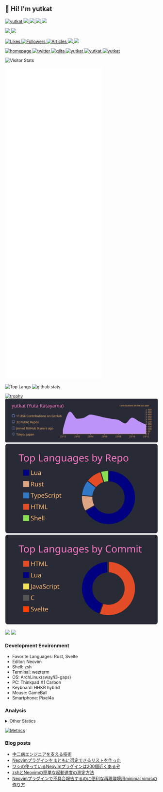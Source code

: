 ## 👋 Hi! I'm yutkat

<p align="left"> 
  <a href="https://github.com/yutkat/yutkat/">
    <img src="https://komarev.com/ghpvc/?username=yutkat" alt="yutkat" />
  </a>
  <a href="http://twitter.com/yutkat">
    <img height="20" src="https://img.shields.io/twitter/follow/yutkat?label=Twitter&logo=twitter&style=flat" />
  </a>
  <a href="https://github.com/yutkat">
    <img height="20" src="https://img.shields.io/github/followers/yutkat?label=follow&logo=github&style=flat" />
  </a>
  <a href="https://www.reddit.com/user/yutkat">
    <img height="20" src="https://img.shields.io/reddit/user-karma/combined/yutkat?label=Reddit&logo=reddit&style=flat" />
  </a>
  <a href="https://stackoverflow.com/users/5720201/yutkat">
    <img height="20" src="https://img.shields.io/stackexchange/stackoverflow/r/5720201?label=StackOverflow&logo=stack-overflow&style=flat" />
  </a>
</p>

<p align="left"> 
  <a href="https://gitstar-ranking.com/yutkat">
    <img height="20" src="https://img.shields.io/endpoint?label=star ranking&url=https%3A%2F%2Fgitstar-ranking.com%2Fusers%2Fyutkat%2Fshields" />
  </a>
  <a href="https://user-badge.committers.top/japan/yutkat">
    <img height="20" src="https://user-badge.committers.top/japan/yutkat.svg" />
  </a>
</p>

<p align="left">
  <a href="https://zenn.dev/yutakatay">
    <img height="20" src="https://badgen.org/img/zenn/yutakatay/likes?style=plastic" alt="Likes" />
  </a>
  <a href="https://zenn.dev/yutakatay">
    <img height="20" src="https://badgen.org/img/zenn/yutakatay/followers?style=plastic" alt="Followers" />
  </a>
  <a href="https://zenn.dev/yutakatay">
    <img height="20" src="https://badgen.org/img/zenn/yutakatay/articles?style=plastic" alt="Articles" />
  </a>
  <a href="http://qiita.com/yutkat">
    <img height="20" src="https://qiita-badge.apiapi.app/s/yutkat/contributions.svg" />
  </a>
  <a href="http://qiita.com/yutkat">
    <img height="20" src="https://qiita-badge.apiapi.app/s/yutkat/posts.svg" />
  </a>
</p>

<p align="left"> 
  <a href="https://yutkat.github.io/">
    <img alt="homepage" width="30px" src="https://simpleicons.org/icons/homeassistantcommunitystore.svg" />
  </a>
  <a href="https://twitter.com/yutkat">
    <img alt="twitter" width="30px" src="https://simpleicons.org/icons/twitter.svg" />
  </a>
  <a href="https://qiita.com/yutkat">
    <img alt="qiita" width="30px" src="https://simpleicons.org/icons/qiita.svg" />
  </a>
  <a href="https://dev.to/yutkat" target="blank">
    <img src="https://cdn.jsdelivr.net/npm/simple-icons@3.0.1/icons/dev-dot-to.svg" alt="yutkat" height="30" width="30" />
  </a>
  <a href="https://stackoverflow.com/users/yutkat" target="blank">
    <img src="https://cdn.jsdelivr.net/npm/simple-icons@3.0.1/icons/stackoverflow.svg" alt="yutkat" height="30" width="30" />
  </a>
  <a href="https://www.quora.com/profile/Yutkat" target="blank">
    <img src="https://simpleicons.org/icons/quora.svg" alt="yutkat" height="30" width="30" />
  </a>
</p>

<div align="left">
  <img alt="Visitor Stats" src="https://widgetbite.com/stats/yutkat"/>  
</div>

<!-- ![Metrics](https://metrics.lecoq.io/yutkat) -->
![Metrics](https://github.com/yutkat/yutkat/blob/main/github-metrics.svg)

<p align="left"> 
  <img alt="Top Langs" height="150px" src="https://github-readme-stats.vercel.app/api/top-langs/?username=yutkat&layout=compact&count_private=true&show_icons=true&show_icons=true&theme=onedark" />
  <img alt="github stats" height="150px" src="https://github-readme-stats.vercel.app/api?username=yutkat&count_private=true&show_icons=true&show_icons=true&theme=onedark" />
</p>

[![trophy](https://github-profile-trophy.vercel.app/?username=yutkat&theme=gruvbox)](https://github.com/ryo-ma/github-profile-trophy)
[![](https://raw.githubusercontent.com/yutkat/yutkat/master/profile-summary-card-output/dracula/0-profile-details.svg)](https://github.com/vn7n24fzkq/github-profile-summary-cards)
[![](https://raw.githubusercontent.com/yutkat/yutkat/master/profile-summary-card-output/dracula/1-repos-per-language.svg)](https://github.com/vn7n24fzkq/github-profile-summary-cards)
[![](https://raw.githubusercontent.com/yutkat/yutkat/master/profile-summary-card-output/dracula/2-most-commit-language.svg)](https://github.com/vn7n24fzkq/github-profile-summary-cards)

[![](https://activity-graph.herokuapp.com/graph?username=yutkat&theme=github)](https://activity-graph.herokuapp.com/graph?username=yutkat&theme=github)
[![](https://github-readme-streak-stats.herokuapp.com/?user=yutkat&theme=dark)](https://github-readme-streak-stats.herokuapp.com/?user=yutkat&theme=dark)

### Development Environment

- Favorite Languages: Rust, Svelte
- Editor: Neovim
- Shell: zsh
- Terminal: wezterm
- OS: ArchLinux(sway/i3-gaps)
- PC: Thinkpad X1 Carbon
- Keyboard: HHKB hybrid
- Mouse: GameBall
- Smartphone: Pixel4a

### Analysis

<!-- <img height="150" src="https://github.com/yutkat/yutkat/blob/master/images/stat.svg" alt="Alternative Text"/> -->

<details>
  <summary>Other Statics</summary>

  <!--START_SECTION:waka-->
![Code Time](http://img.shields.io/badge/Code%20Time-7%2C572%20hrs%2032%20mins-blue)

![Lines of code](https://img.shields.io/badge/From%20Hello%20World%20I%27ve%20Written-232.6%20thousand%20lines%20of%20code-blue)

**🐱 My GitHub Data** 

> 📦 52.7 kB Used in GitHub's Storage 
 > 
> 🏆 3,770 Contributions in the Year 2023
 > 
> 🚫 Not Opted to Hire
 > 
> 📜 103 Public Repositories 
 > 
> 🔑 2 Private Repositories 
 > 
**I'm an Early 🐤** 

```text
🌞 Morning                2070 commits        ████████░░░░░░░░░░░░░░░░░   30.17 % 
🌆 Daytime                2270 commits        ████████░░░░░░░░░░░░░░░░░   33.09 % 
🌃 Evening                1509 commits        ██████░░░░░░░░░░░░░░░░░░░   22.00 % 
🌙 Night                  1011 commits        ████░░░░░░░░░░░░░░░░░░░░░   14.74 % 
```
📅 **I'm Most Productive on Monday** 

```text
Monday                   1203 commits        ████░░░░░░░░░░░░░░░░░░░░░   17.54 % 
Tuesday                  1138 commits        ████░░░░░░░░░░░░░░░░░░░░░   16.59 % 
Wednesday                1036 commits        ████░░░░░░░░░░░░░░░░░░░░░   15.10 % 
Thursday                 1088 commits        ████░░░░░░░░░░░░░░░░░░░░░   15.86 % 
Friday                   959 commits         ███░░░░░░░░░░░░░░░░░░░░░░   13.98 % 
Saturday                 629 commits         ██░░░░░░░░░░░░░░░░░░░░░░░   09.17 % 
Sunday                   807 commits         ███░░░░░░░░░░░░░░░░░░░░░░   11.76 % 
```


📊 **This Week I Spent My Time On** 

```text
🕑︎ Time Zone: Asia/Tokyo

💬 Programming Languages: 
Other                    32 hrs 33 mins      ███████████████████████░░   92.74 % 
sh                       1 hr 30 mins        █░░░░░░░░░░░░░░░░░░░░░░░░   04.32 % 
Python                   42 mins             █░░░░░░░░░░░░░░░░░░░░░░░░   02.01 % 
Markdown                 18 mins             ░░░░░░░░░░░░░░░░░░░░░░░░░   00.86 % 
TOML                     1 min               ░░░░░░░░░░░░░░░░░░░░░░░░░   00.06 % 

🔥 Editors: 
Chrome                   32 hrs 33 mins      ███████████████████████░░   92.74 % 
Zsh                      1 hr 30 mins        █░░░░░░░░░░░░░░░░░░░░░░░░   04.32 % 
Neovim                   1 hr 1 min          █░░░░░░░░░░░░░░░░░░░░░░░░   02.90 % 
Vim                      0 secs              ░░░░░░░░░░░░░░░░░░░░░░░░░   00.05 % 

💻 Operating System: 
Linux                    35 hrs 6 mins       █████████████████████████   100.00 % 
```

**I Mostly Code in Lua** 

```text
Lua                      47 repos            █████████████████░░░░░░░░   69.12 % 
HTML                     2 repos             █░░░░░░░░░░░░░░░░░░░░░░░░   02.94 % 
TypeScript               2 repos             █░░░░░░░░░░░░░░░░░░░░░░░░   02.94 % 
Vim Script               2 repos             █░░░░░░░░░░░░░░░░░░░░░░░░   02.94 % 
JavaScript               1 repo              ░░░░░░░░░░░░░░░░░░░░░░░░░   01.47 % 
```



**Timeline**

![Lines of Code chart](https://raw.githubusercontent.com/yutkat/yutkat/main/assets/bar_graph.png)


 Last Updated on 26/12/2023 19:36:51 UTC
<!--END_SECTION:waka-->
</details>


[![Metrics](https://github.com/yutkat/yutkat/actions/workflows/main.yml/badge.svg)](https://github.com/yutkat/yutkat/actions/workflows/main.yml)

### Blog posts

<!-- BLOG-POST-LIST:START -->
- [中二病エンジニアを支える技術](https://zenn.dev/yutakatay/articles/chuunibyou-engineer)
- [Neovimプラグインをまともに選定できるリストを作った](https://zenn.dev/yutakatay/articles/neovim-pluginlist)
- [ワシの使っているNeovimプラグインは200個近くあるぞ](https://zenn.dev/yutakatay/articles/neovim-plugins-2022)
- [zshとNeovimの簡単な起動速度の測定方法](https://zenn.dev/yutakatay/articles/zsh-neovim-speedcheck)
- [Neovimプラグインで不具合報告するのに便利な再現環境用minimal vimrcの作り方](https://zenn.dev/yutakatay/articles/neovim-minimal-config)
<!-- BLOG-POST-LIST:END -->
